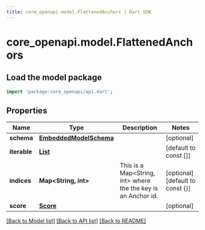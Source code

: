 ```yaml
---
title: core_openapi.model.FlattenedAnchors | Dart SDK
---
```


# core_openapi.model.FlattenedAnchors

## Load the model package
```dart
import 'package:core_openapi/api.dart';
```

## Properties
Name | Type | Description | Notes
------------ | ------------- | ------------- | -------------
**schema** | [**EmbeddedModelSchema**](EmbeddedModelSchema.md) |  | [optional] 
**iterable** | [**List<ReferencedAnchor>**](ReferencedAnchor.md) |  | [default to const []]
**indices** | **Map<String, int>** | This is a Map<String, int> where the the key is an Anchor id. | [optional] [default to const {}]
**score** | [**Score**](Score.md) |  | [optional] 

[[Back to Model list]](../README.md#documentation-for-models) [[Back to API list]](../README.md#documentation-for-api-endpoints) [[Back to README]](../README.md)


